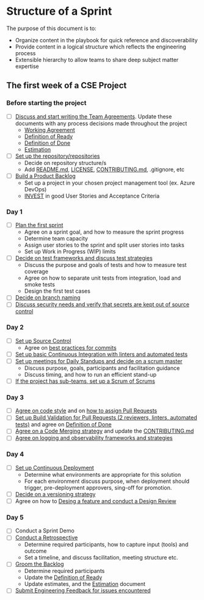 # Structure of a Sprint

The purpose of this document is to:

- Organize content in the playbook for quick reference and discoverability
- Provide content in a logical structure which reflects the engineering process
- Extensible hierarchy to allow teams to share deep subject matter expertise

## The first week of a CSE Project

### Before starting the project

- [ ] [Discuss and start writing the Team Agreements](team-agreements/readme.md). Update these documents with any process decisions made throughout the project
  - [Working Agreement](team-agreements/working-agreements/readme.md)
  - [Definition of Ready](team-agreements/definition-of-ready/readme.md)
  - [Definition of Done](team-agreements/definition-of-done/readme.md)
  - [Estimation](sprint-planning/estimation/readme.md)
- [ ] [Set up the repository/repositories](source-control/contributing/readme.md#creating-a-new-repository)
  - Decide on repository structure/s
  - Add [README.md](resources/templates/README.md), [LICENSE](resources/templates/LICENSE), [CONTRIBUTING.md](resources/templates/CONTRIBUTING.md), .gitignore, etc
- [ ] [Build a Product Backlog](backlog-management/readme.md)
  - Set up a project in your chosen project management tool (ex. Azure DevOps)
  - [INVEST](https://en.wikipedia.org/wiki/INVEST_(mnemonic)) in good User Stories and Acceptance Criteria

### Day 1

- [ ] [Plan the first sprint](sprint-planning/readme.md)
  - Agree on a sprint goal, and how to measure the sprint progress
  - Determine team capacity
  - Assign user stories to the sprint and split user stories into tasks
  - Set up Work in Progress (WIP) limits
- [ ] [Decide on test frameworks and discuss test strategies](test-first-development/readme.md)
  - Discuss the purpose and goals of tests and how to measure test coverage
  - Agree on how to separate unit tests from integration, load and smoke tests
  - Design the first test cases
- [ ] [Decide on branch naming](source-control/contributing/readme.md#naming-branches)
- [ ] [Discuss security needs and verify that secrets are kept out of source control](continuous-deployment/secrets-management/recipes/azure-devops/secrets-per-branch.md)

### Day 2

- [ ] [Set up Source Control](source-control/readme.md)
  - Agree on [best practices for commits](source-control/contributing/readme.md#commit-best-practices)
- [ ] [Set up basic Continuous Integration with linters and automated tests](continuous-integration/readme.md)
- [ ] [Set up meetings for Daily Standups and decide on a scrum master](stand-ups/readme.md)
  - Discuss purpose, goals, participants and facilitation guidance
  - Discuss timing, and how to run an efficient stand-up
- [ ] [If the project has sub-teams, set up a Scrum of Scrums](scrum-of-scrums/readme.md)

### Day 3

- [ ] [Agree on code style](code-reviews/README.md) and on [how to assign Pull Requests](code-reviews/pull-requests.md)
- [ ] [Set up Build Validation for Pull Requests (2 reviewers, linters, automated tests)](code-reviews/README.md) and agree on [Definition of Done](team-agreements/definition-of-done/readme.md)
- [ ] [Agree on a Code Merging strategy](source-control/contributing/readme.md#merge-strategies) and update the [CONTRIBUTING.md](resources/templates/CONTRIBUTING.md)
- [ ] [Agree on logging and observability frameworks and strategies](observability/readme.md)

### Day 4

- [ ] [Set up Continuous Deployment](continuous-deployment/readme.md)
  - Determine what environments are appropriate for this solution
  - For each environment discuss purpose, when deployment should trigger, pre-deployment approvers, sing-off for promotion.
- [ ] [Decide on a versioning strategy](source-control/versioning/readme.md)
- [ ] Agree on how to [Desing a feature and conduct a Design Review](design-reviews/readme.md)

### Day 5

- [ ] Conduct a Sprint Demo
- [ ] [Conduct a Retrospective](retrospectives/readme.md)
  - Determine required participants, how to capture input (tools) and outcome
  - Set a timeline, and discuss facilitation, meeting structure etc.
- [ ] [Groom the Backlog](backlog-management/grooming/readme.md)
  - Determine required participants
  - Update the [Definition of Ready](team-agreements/definition-of-ready/readme.md)
  - Update estimates, and the [Estimation](sprint-planning/estimation/readme.md) document
- [ ] [Submit Engineering Feedback for issues encountered](engineering-feedback/readme.md)
